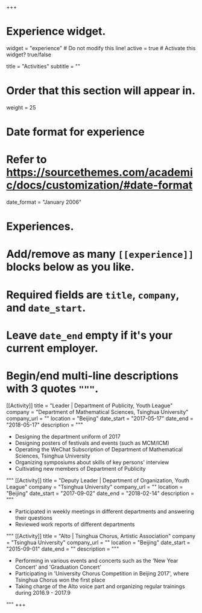 +++
# Experience widget.
widget = "experience"  # Do not modify this line!
active = true  # Activate this widget? true/false

title = "Activities"
subtitle = ""

# Order that this section will appear in.
weight = 25

# Date format for experience
#   Refer to https://sourcethemes.com/academic/docs/customization/#date-format
date_format = "January 2006"

# Experiences.
#   Add/remove as many `[[experience]]` blocks below as you like.
#   Required fields are `title`, `company`, and `date_start`.
#   Leave `date_end` empty if it's your current employer.
#   Begin/end multi-line descriptions with 3 quotes `"""`.
[[Activity]]
  title = "Leader | Department of Publicity, Youth League"
  company = "Department of Mathematical Sciences, Tsinghua University"
  company_url = ""
  location = "Beijing"
  date_start = "2017-05-17"
  date_end = "2018-05-17"
  description = """

  * Designing the department uniform of 2017
  * Designing posters of festivals and events (such as MCM/ICM)
  * Operating the WeChat Subscription of Department of Mathematical Sciences, Tsinghua University
  * Organizing symposiums about skills of key persons' interview
  * Cultivating new members of Department of Publicity

"""
[[Activity]]
  title = "Deputy Leader | Department of Organization, Youth League"
  company = "Tsinghua University"
  company_url = ""
  location = "Beijing"
  date_start = "2017-09-02"
  date_end = "2018-02-14"
  description = """


  * Participated in weekly meetings in different departments and answering their questions
  * Reviewed work reports of different departments

  """
[[Activity]]
  title = "Alto | Tsinghua Chorus, Artistic Association"
  company = "Tsinghua University"
  company_url = ""
  location = "Beijing"
  date_start = "2015-09-01"
  date_end = ""
  description = """

* Performing in various events and concerts such as the 'New Year Concert' and 'Graduation Concert'
*	Participating in 'University Chorus Competition in Beijing 2017', where Tsinghua Chorus won the first place
*	Taking charge of the Alto voice part and organizing regular trainings during 2016.9 - 2017.9

"""
+++
